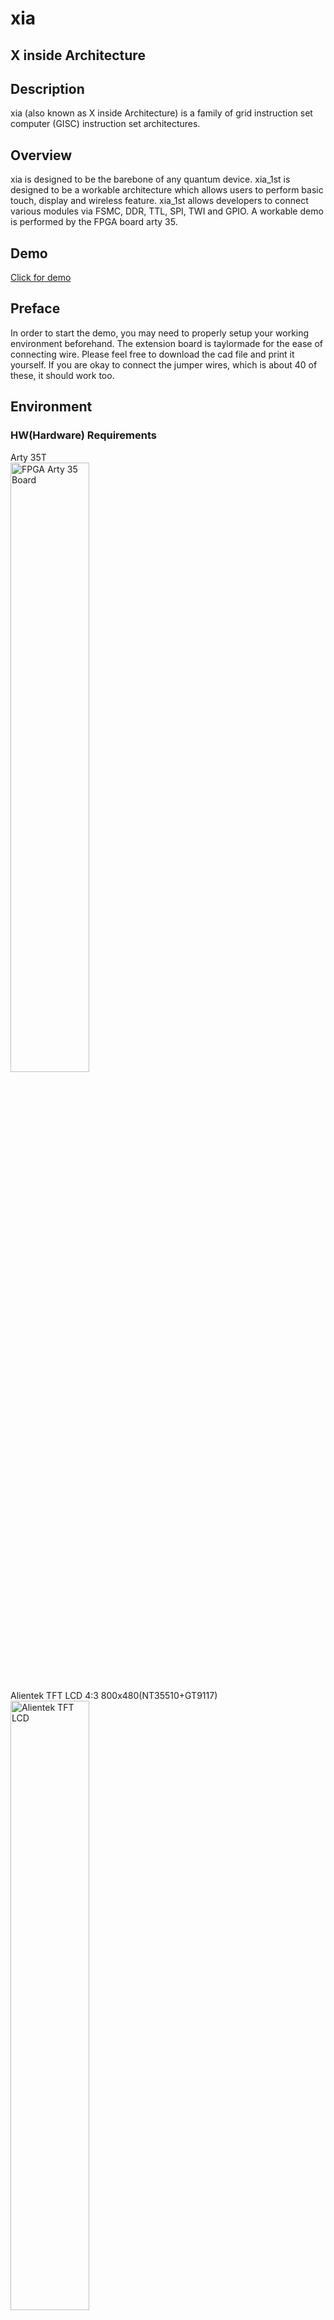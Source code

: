# xia
## X inside Architecture

## Description
xia (also known as X inside Architecture) is a family of grid instruction set computer (GISC) instruction set architectures.

## Overview
xia is designed to be the barebone of any quantum device. xia_1st is designed to be a workable architecture which allows users to perform basic touch, display and wireless feature. xia_1st allows developers to connect various modules via FSMC, DDR, TTL, SPI, TWI and GPIO. A workable demo is performed by the FPGA board arty 35.

## Demo
<a href="https://github.com/alcyhk/xia/blob/main/repo/demo.mp4">Click for demo</a>

## Preface
In order to start the demo, you may need to properly setup your working environment beforehand. The extension board is taylormade for the ease of connecting wire. Please feel free to download the cad file and print it yourself. If you are okay to connect the jumper wires, which is about 40 of these, it should work too.

## Environment

### HW(Hardware) Requirements
Arty 35T  
<img src="repo/arty35.jpg" title="FPGA Arty 35 Board" width=50%>


Alientek TFT LCD 4:3 800x480(NT35510+GT9117)  
<img src="repo/alientekTFT.jpg" title="Alientek TFT LCD" width=50%>  

Waveshare MMC Module for the FPGA Board  
<img src="repo/mmcSPI.jpg" title="Waveshare MMC Module" width=50%>

Extension Board Or Direct GPIOs  
<img src="repo/extBoard.png" title="Extension Board" width=50%>

MMC reader for computer  
<img src="repo/mmcReader.jpg" title="MMC Reader" width=50%>

micro USB Cable  
<img src="repo/microUSB.jpg" title="Micro USB" width=50%>

Altogether  
<img src="repo/altogether.jpg" title="Micro USB" width=50%>


### SW(Software) Requirements

Ubuntu
```
# gcc
sudo apt install gcc

# openfpgaloader
sudo apt-get install libftdi1-2 libftdi1-dev libhidapi-hidraw0 libhidapi-dev libudev-dev zlib1g-dev cmake pkg-config make g++
git clone https://github.com/trabucayre/openFPGALoader.git
cd openFPGALoader
mkdir build
cd build
cmake ../ 
cmake --build . -j$(nproc)
sudo make install

# hexedit
sudo apt install hexedit
```

## Run the demo 

1. Connect the mmc card to your computer via a card reader or something similar.
2. Then, start the console/terminal and go to "sdk/compiler" from the repository.
```
cd sdk/compiler
```
3. Compile and upload the image to your mmc card
```
sh hack.sh
sudo dd if=darklain of=/dev/<mmc drive>  bs=1M
```
4. Remove and connect the mmc to the arty 35
5. Connect the micro usb cable to the arty 35 board and your computer.
6. Load the bitstream to your FPGA board
```
openFPGALoader -b arty -f black.bit
```
8. Compile bootloader
```
cd sdk/bootloader
sh hack.sh
```
9. Memory initialize with the generated file bram.coe.
(Please refer to <a href="https://docs.xilinx.com/v/u/en-US/pg058-blk-mem-gen">Block Memory Generator Guide</a> from the official website of Xilinx)

## GISC
GISC contains 4 core opcodes which are op_set, op_cpy, op_phy and op_jmp.

| Opcode | Hex | Meaning | Description |
| :--:|:-:|:-:|:-:|
| OP_SET  |0| Set | Set value opval0 to opval1  |
| OP_CPY  |1| Copy | Copy value from opval1(Internal Matrix) to opval0 |
| OP_PHY  |2| Phys Interface | Copy value from opval1(Phys Interface) to opval0 |
| OP_JMP  |3| Jump | Jump to preset Address |

## Code for bootloader

In order to speed thing up by the internal matrix(similar to cache), the bootloader is created and acted like a virtual machine which packed up the often used clustering opcodes to one function. The bootloader recognized the following codes.

| Opcode | Hex | Meaning | Description |
| :--:|:-:|:-:|:-:|
| OP_DMY  |0| Dummy | Do nothing |
| OP_ASN  |1| Assign | Assign value from opval1 to opval0 |
| OP_CPY  |2| Copy | Copy value from opval1 to opval0 |
| OP_GO   |3| Go | Jump to preset Address |
| OP_TAG  |4| Tag | Load pre-built function from the cache |
| OP_PTS  |5| Pointer Set | Set Pointer opval0 to opval1 |
| OP_PTG  |6| Pointer Get | Get Pointer opval1 and Set opval0 to its value |
| OP_B2M  |7| Block to Memory | Get the block from the mmc and load it to the ddr memory |
| OP_M2B  |7| Memory to Block | Get the block from the ddr memory and write it to the mmc |

The syntax of the code would be like this.

| operation | value 0 | value 1 |
| :--:|:-:|:-:|
| opcode  | opval0 | opval1 |


## Error Lang

The compiler included is developed to compile **error** language, which is used to generated machine code for xia bootloader. **Error** is designed to be a C-Like language. It's sufficient to create basic led on/off or even a full-suite operating system. **Error** is case-sensitive, so var_a and var_A are different. A single line comment starts with "//".


### Getting Started

### Filename extension 
Every file in **error** language should end with err.  
ex. filename.err  

### Include header file
To include another header file, a pound sign, a keyword "link" and the header file within a pair of angle brackets is needed.  
```
#link <header.err>  
```
### API
Here comes the pre-built functions for users.

**chkc(variable,index)**: //check the input character from uart rx<index> and return the rx<index> status to v
```
//v would be either 1 or 0
chkc(v,0); 
```

**setc(variable,index)**: //print the variable v to uart tx<index>
```
//Based on Ascii table, The output character would be 'A' if the variable v is 65 as a decimal.
setc(v,0); 
```

**getc(variable,index)**: //get the input character from uart rx<index>, and set the variable to v
```
//Based on Ascii table, The variable would be 'A' if the input character is 65 as a decimal.
getc(v,0);
```

**assign**: //assign variable b or number to variable a
```
assign(a,b);
assign(a,3);
```


**arith**: //define the operator with c, then assign the result from a and b to a 
```
arith(a,b,c);
```

**add**: //adding two numbers and set the result to a
```
add(a,b);
add(a,3);
```

**sub**: //subtracting two numbers and set the result to a
```
sub(a,b);
sub(a,3);
```

**mul**: //multiplying two numbers and set the result to a
```
mul(a,b);
mul(a,3);
```

**div**: //dividing two numbers and set the result to a
```
div(a,b);
div(a,3);
```

**mod**: //mod two numbers and set the result to a
```
mod(a,b);
mod(a,3);
```

**drawBlk**: //load data from the mmc block with position a.Then, draw it to screen with starting pixel a and ending pixel b.
```
drawblk(a,b,c);
```


**chkNoTouch**: //check if touch event exists, set the variable to the returned value, 
1 == untouched, 0 == touched
```
chkNoTouch(v)
```

**getTouch**: //get the coordinate if a touch is detected. Then, set a to x and set b to y
```
getTouch(a,b);
```

**drawFill**: //fill screen with color. a indicates color code. b indicates starting pixel. c indicates ending pixel.
```
drawFill(a,b,c);
```

**drb**: //load specific block from the mmc b and draw to the screen based on position a
```
drb(a,b);
```

**gpioSet**: //Set the target gpio to on or off
```
//0 == all off, 136 == 0b10001000 means to turn off all gpios except the fourth and the eighth one.
gpioSet(0);
gpioSet(v);
```



**gpioGet**: //Get the value of the target gpio and set v to it
```
gpioGet(v);
```

**anaSet**: //Set the target analog pin to the desired output from 0 to 255.
```
//255 == max, 0 == min
anaSet(0,255);
anaSet(v,255);
```

**anaGet**: //Get the current input of the target analog pin and save it to v
```
anaGet(v,index);
anaGet(v,21);
```

**pts**: //Set the pointer a to b
```
pts(a,b);
```

**ptg**: //Get the pointer b and set a to it
```
ptg(a,b);
```

**blk2Mem**: //Read Block from the mmc b and write it to the ddr memory a
```
blk2Mem(a,b);
```

**mem2Blk**: //Read Block from the ddr memory b and write it to the mmc a
```
mem2Blk(a,b);
```

**assignNum**: //Assign number b to the variable a based on its base type c: 0 == decimal, 1 == hex, 2 == octal
```
assignNum(a,2b,1);
```

**spiSet**: //Set the SPI output pin b to the variable a.
```
spiSet(a,b);
```

**spiGet**: //Get the value of the SPI input pin and set b to it
```
spiGet(a,b);
```

**chkSpi(variable)**: //check if the input queue from spi is empty
```
//1 == existed, 0 == empty
chkSpi(v); 
```

**twiSet**: //Set the TWI output pin b to the variable a.
```
twiSet(a,b);
```

**twiGet**: //Get the value of the TWI input pin and set b to it
```
spiGet(a,b);
```

**chkTwi(variable)**: //check if the input queue from twi is empty
```
//1 == existed, 0 == empty
chkTwi(v); 
```

**blk2Draw**: //load data from the mmc block with position b and draw it to screen with starting pixel a
```
blk2Draw(a,b);
```

**drawMem**: //load data from the memory with position b and draw it to screen with starting pixel a
```
drawMem(a,b);
```

### Keywords


**if**: //start the "if" condition 
```
if(a==0){
}
```

**else**: //branch for the "if" condition
```
if(a==0){
}else{
}
```

**else if**://branch for the "if" condition with another condition
```
if(a==0){
}else if(a==1){
}
```

**while**: //start the "while" loop
```
while(a>0){
}
```

**func**: //function begin
**end**: //function end
```
func testFunc();
	chkc(v,0);
end();
```


Code Example


## Tutorial

For all the tutorials, the workflow are the same. The only differences is the **lain.err** file.



### Example: Hello World

```
print("hello world");
```


### Example: GPIO
```
gpioSet(0);
```

### Example: Touch
```
assign(b,0);
while(1==1){
	chkNoTouch(a);
	if(a==b){
		getTouch(x,y);
		setc0(x);
	}


}
```
### Example: Pointer
```
assign(a,16774146);
assign(b,30);
assign(c,55);

pts(a,b);
ptg(c,a);

setc0(c);
setc0(a);
```
### Example: Draw 
```
assign(xs,0);
assign(ys,0);
assign(xe,479);
assign(ye,799);

assign(s,xs);
assign(e,xe);

	
mul(s,65536);
add(s,ys);

arith(e,16,34);
add(e,ye);

drawFill(0,s,e);
assign(d,0);
while(d < 50){
	add(d,1);
}
```

### Example: Calculation
```
assign(a,33);
assign(b,22);
add(a,b);
setc0(a);
```

### Example: Draw Text
```
#link<font.err>

fontSetup();
assign(a,491594);
assign(b,0);
drb(a,b);
```
### Example: Load Data from MMC to Memory
```
assign(block,0);
assign(memory,12582912);
blk2Mem(memory, block);
ptg(out,memory);
setc0(out);
```
### Example: Save Data from Memory to MMC
```
assign(block,491000);
assign(memory,12582912);
assign(out,1);
pts(memory,out);
assign(memory,12582912);
mem2Blk(block, memory);
```
		
### Example: function
```
#link<font.err>

fontSetup();
assign(a,491594);
assign(b,0);
drb(a,b);
```
### Example: Multiple Files
```
#link<font.err>

fontSetup();
assign(a,491594);
assign(b,0);
drb(a,b);
```
### Example: nested if
```
if(A > B){
	setc0(50);
}else if(A==B){
	setc0(60);
}
```
### Example: nested loop
```
assign(a,0);
assign(b,0);
while(a<25){
	while(b<20){
		setc0(b);
		add(b,1);
	}
	setc0(a);	
 	add(a,1);
}
```







